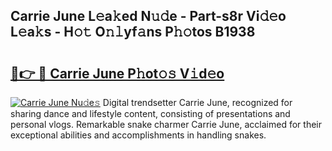 ## Carrie June L𝚎a𝚔ed N𝚞𝚍e - Part-s8r Vi𝚍𝚎o L𝚎a𝚔s - H𝚘𝚝 O𝚗𝚕yf𝚊ns P𝚑𝚘tos B1938

# <h2><a href="http://kf37yg2.oniu.top/?m=Carrie+June">🔗👉 🔴 Carrie June P𝚑ot𝚘𝚜 V𝚒d𝚎o</a></h2>

[![Carrie June Nu𝚍e𝚜](https://i.imgur.com/0qMVB7G.gif)](http://kf37yg2.oniu.top/?m=Carrie+June)
Digital trendsetter Carrie June, recognized for sharing dance and lifestyle content, consisting of presentations and personal vlogs. Remarkable snake charmer Carrie June, acclaimed for their exceptional abilities and accomplishments in handling snakes.  
